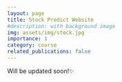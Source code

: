 ```yaml
---
layout: page
title: Stock Predict Website
#description: with background image
img: assets/img/stock.jpg
importance: 1
category: course
related_publications: false
---
```



Will be updated soon!✨


